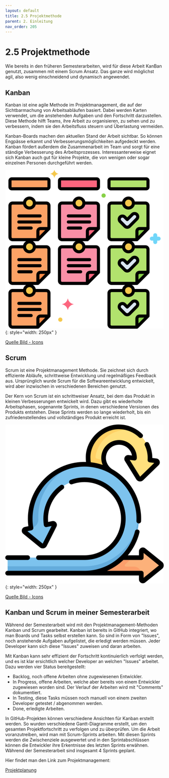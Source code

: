 ```yaml
---
layout: default
title: 2.5 Projektmethode
parent: 2. Einleitung
nav_order: 205
---
```


# 2.5 Projektmethode

Wie bereits in den früheren Semesterarbeiten, wird für diese Arbeit KanBan genutzt, zusammen mit einem Scrum Ansatz.
Das ganze wird möglichst agil, also wenig einschneidend und dynamisch angewendet.

## Kanban

Kanban ist eine agile Methode im Projektmanagement, die auf der Sichtbarmachung von Arbeitsabläufen basiert. Dabei werden Karten verwendet, um die anstehenden Aufgaben und den Fortschritt darzustellen. Diese Methode hilft Teams, ihre Arbeit zu organisieren, zu sehen und zu verbessern, indem sie den Arbeitsfluss steuern und Überlastung vermeiden.

Kanban-Boards machen den aktuellen Stand der Arbeit sichtbar. So können Engpässe erkannt und Verbesserungsmöglichkeiten aufgedeckt werden. Kanban fördert außerdem die Zusammenarbeit im Team und sorgt für eine ständige Verbesserung des Arbeitsprozesses. Interessanterweise eignet sich Kanban auch gut für kleine Projekte, die von wenigen oder sogar einzelnen Personen durchgeführt werden.

![Kanban Board](../ressources/icons/kanban.png){: style="width: 250px" }

[Quelle Bild - Icons](../anhang/600-quellen.html#64-icons)

## Scrum

Scrum ist eine Projektmanagement Methode. Sie zeichnet sich durch effiziente Abläufe, schrittweise Entwicklung und regelmäßiges Feedback aus. Ursprünglich wurde Scrum für die Softwareentwicklung entwickelt, wird aber inzwischen in verschiedenen Bereichen genutzt.

Der Kern von Scrum ist ein schrittweiser Ansatz, bei dem das Produkt in kleinen Verbesserungen entwickelt wird. Dazu gibt es wiederholte Arbeitsphasen, sogenannte Sprints, in denen verschiedene Versionen des Produkts entstehen. Diese Sprints werden so lange wiederholt, bis ein zufriedenstellendes und vollständiges Produkt erreicht ist.

![Scrum](../ressources/icons/scrum.png){: style="width: 250px" }

[Quelle Bild - Icons](../anhang/600-quellen.html#64-icons)

## Kanban und Scrum in meiner Semesterarbeit

Während der Semesterarbeit wird mit den Projektmanagement-Methoden Kanban und Scrum gearbeitet. Kanban ist bereits in GitHub integriert, wo man Boards und Tasks selbst erstellen kann. So sind in Form von "Issues", noch anstehende Aufgaben aufgelistet, die erledigt werden müssen. Jeder Developer kann sich diese "Issues" zuweisen und daran arbeiten.

Mit Kanban kann sehr effizient der Fortschritt kontinuierlich verfolgt werden, und es ist klar ersichtlich welcher Developer an welchen "Issues" arbeitet. Dazu werden vier Status bereitgestellt:

* Backlog, noch offene Arbeiten ohne zugewiesenen Entwickler.
* In Progress, offene Arbeiten, welche aber bereits von einem Entwickler zugewiesen worden sind. Der Verlauf der Arbeiten wird mit "Comments" dokumentiert.
* In Testing, diese Tasks müssen noch manuell von einem zweiten Developer getestet / abgenommen werden.
* Done, erledigte Arbeiten.

In GitHub-Projekten können verschiedene Ansichten für Kanban erstellt werden. So wurden verschiedene Gantt-Diagramme erstellt, um den gesamten Projektfortschritt zu verfolgen und zu überprüfen. Um die Arbeit voranzutreiben, wird man mit Scrum-Sprints arbeiten. Mit diesen Sprints werden die Zwischenziele ausgewertet und in den Sprintabschlüssen können die Entwickler ihre Erkentnisse des letzten Sprints erwähnen. Während der Semesterarbeit sind insgesamt 4 Sprints geplant.

Hier findet man den Link zum Projektmanagement:

[Projektplanung](https://github.com/users/Euthal02/projects/5)
